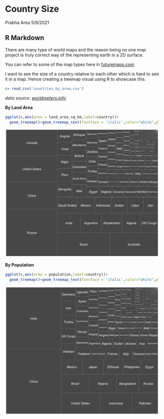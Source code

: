 Country Size
================
Prabha Area
5/9/2021

## R Markdown

There are many type of world maps and the reason being no one map
project is truly correct way of the representing earth in a 2D surface.

You can refer to some of the map types here in
[futuremaps.com](https://futuremaps.com/blogs/news/top-10-world-map-projections).

I want to see the size of a country relative to each other which is hard
to see it in a map. Hence creating a treemap visual using R to showcase
this.

``` r
c= read_csv('countries_by_area.csv')
```

*data source:
[worldmeters.info](https://www.worldometers.info/world-population/population-by-country/)*

**By Land Area**

``` r
ggplot(c,aes(area = land_area_sq_km,label=country))+
  geom_treemap()+geom_treemap_text(fontface = 'italic',color="white",place="center")
```

![](Country-Size_files/figure-gfm/area-1.png)<!-- -->

**By Population**

``` r
ggplot(c,aes(area = population,label=country))+
  geom_treemap()+geom_treemap_text(fontface = 'italic',color="white",place="center")
```

![](Country-Size_files/figure-gfm/pop-1.png)<!-- -->

